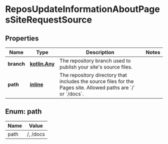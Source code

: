 
# ReposUpdateInformationAboutPagesSiteRequestSource

## Properties
Name | Type | Description | Notes
------------ | ------------- | ------------- | -------------
**branch** | [**kotlin.Any**](.md) | The repository branch used to publish your site&#39;s source files. | 
**path** | [**inline**](#Path) | The repository directory that includes the source files for the Pages site. Allowed paths are &#x60;/&#x60; or &#x60;/docs&#x60;. | 


<a id="Path"></a>
## Enum: path
Name | Value
---- | -----
path | /, /docs



